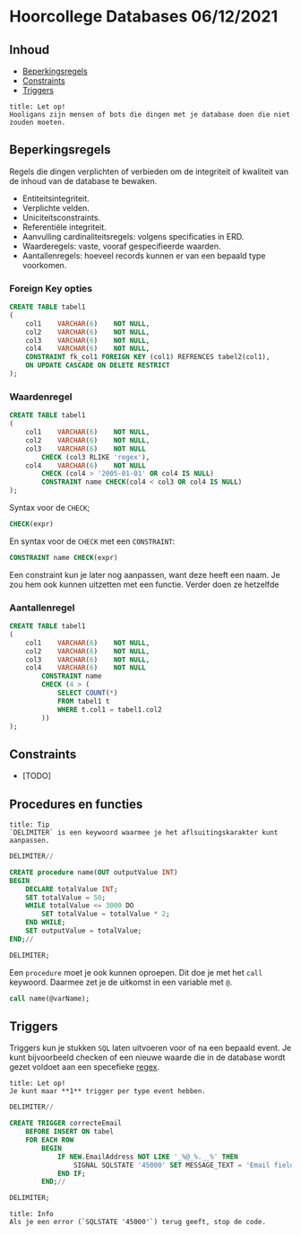 # Hoorcollege Databases 06/12/2021

## Inhoud

- [Beperkingsregels](#Beperkingsregels)
- [Constraints](#Constraints)
- [Triggers](#Triggers)

```ad-warning
title: Let op!
Hooligans zijn mensen of bots die dingen met je database doen die niet zouden moeten.
```

## Beperkingsregels

Regels die dingen verplichten of verbieden om de integriteit of kwaliteit van de inhoud van de database te bewaken.

- Entiteitsintegriteit.
- Verplichte velden.
- Uniciteitsconstraints.
- Referentiële integriteit.
- Aanvulling cardinaliteitsregels: volgens specificaties in ERD.
- Waarderegels: vaste, vooraf gespecifieerde waarden.
- Aantallenregels: hoeveel records kunnen er van een bepaald type voorkomen.

### Foreign Key opties

```sql
CREATE TABLE tabel1
(
	col1    VARCHAR(6)    NOT NULL,
	col2    VARCHAR(6)    NOT NULL,
	col3    VARCHAR(6)    NOT NULL,
	col4    VARCHAR(6)    NOT NULL,
	CONSTRAINT fk_col1 FOREIGN KEY (col1) REFRENCES tabel2(col1),
	ON UPDATE CASCADE ON DELETE RESTRICT
);
```

### Waardenregel

```sql
CREATE TABLE tabel1
(
	col1    VARCHAR(6)    NOT NULL,
	col2    VARCHAR(6)    NOT NULL,
	col3    VARCHAR(6)    NOT NULL
		CHECK (col3 RLIKE 'regex'),
	col4    VARCHAR(6)    NOT NULL
		CHECK (col4 > '2005-01-01' OR col4 IS NULL)
		CONSTRAINT name CHECK(col4 < col3 OR col4 IS NULL)
);
```

Syntax voor de `CHECK`;

```sql
CHECK(expr)
```

En syntax voor de `CHECK` met een `CONSTRAINT`:

```sql
CONSTRAINT name CHECK(expr)
```

Een constraint kun je later nog aanpassen, want deze heeft een naam. Je zou hem ook kunnen uitzetten met een functie. Verder doen ze hetzelfde

### Aantallenregel

```sql
CREATE TABLE tabel1
(
	col1    VARCHAR(6)    NOT NULL,
	col2    VARCHAR(6)    NOT NULL,
	col3    VARCHAR(6)    NOT NULL,
	col4    VARCHAR(6)    NOT NULL
		CONSTRAINT name
		CHECK (4 > (
			SELECT COUNT(*)
			FROM tabel1 t
			WHERE t.col1 = tabel1.col2
		))
);
```

## Constraints

- [TODO]

## Procedures en functies

```ad-note
title: Tip
`DELIMITER` is een keywoord waarmee je het aflsuitingskarakter kunt aanpassen.
```

```sql
DELIMITER//

CREATE procedure name(OUT outputValue INT)
BEGIN
	DECLARE totalValue INT;
	SET totalValue = 50;
	WHILE totalValue <= 3000 DO
		SET totalValue = totalValue * 2;
	END WHILE;
	SET outputValue = totalValue;
END;//

DELIMITER;
```

Een `procedure` moet je ook kunnen oproepen. Dit doe je met het `call` keywoord. Daarmee zet je de uitkomst in een variable met `@`.

```sql
call name(@varName);
```

## Triggers

Triggers kun je stukken `SQL` laten uitvoeren voor of na een bepaald event. Je kunt bijvoorbeeld checken of een nieuwe waarde die in de database wordt gezet voldoet aan een specefieke [regex](https://wikipedia.org/wiki/Regular_expression).

```ad-warning
title: Let op!
Je kunt maar **1** trigger per type event hebben.
```

```sql
DELIMITER//

CREATE TRIGGER correcteEmail
	BEFORE INSERT ON tabel
	FOR EACH ROW
		BEGIN
			IF NEW.EmailAddress NOT LIKE '_%@_%.__%' THEN
				SIGNAL SQLSTATE '45000' SET MESSAGE_TEXT = 'Email field is not valid';
			END IF;
		END;//

DELIMITER;
```

```ad-note
title: Info
Als je een error (`SQLSTATE '45000'`) terug geeft, stop de code.
```